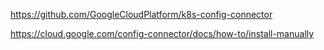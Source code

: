 https://github.com/GoogleCloudPlatform/k8s-config-connector

https://cloud.google.com/config-connector/docs/how-to/install-manually